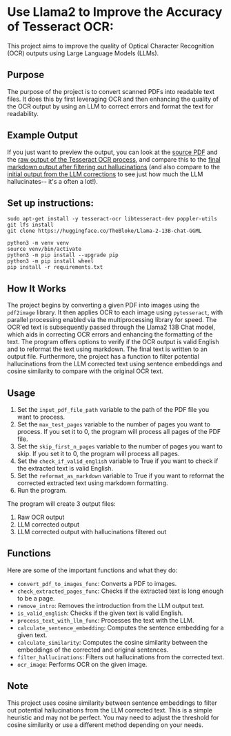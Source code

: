 # Use Llama2 to Improve the Accuracy of Tesseract OCR:

This project aims to improve the quality of Optical Character Recognition (OCR) outputs using Large Language Models (LLMs). 

## Purpose
The purpose of the project is to convert scanned PDFs into readable text files. It does this by first leveraging OCR and then enhancing the quality of the OCR output by using an LLM to correct errors and format the text for readability. 

## Example Output
If you just want to preview the output, you can look at the [source PDF](https://github.com/Dicklesworthstone/llama2_aided_tesseract/blob/main/160301289-Warren-Buffett-Katharine-Graham-Letter.pdf) and the [raw output of the Tesseract OCR process](https://github.com/Dicklesworthstone/llama2_aided_tesseract/blob/main/160301289-Warren-Buffett-Katharine-Graham-Letter__raw_ocr_output.txt), and compare this to the [final markdown output after filtering out hallucinations](https://github.com/Dicklesworthstone/llama2_aided_tesseract/blob/main/160301289-Warren-Buffett-Katharine-Graham-Letter_filtered.md) (and also compare to the [initial output from the LLM corrections](https://github.com/Dicklesworthstone/llama2_aided_tesseract/blob/main/160301289-Warren-Buffett-Katharine-Graham-Letter.md) to see just how much the LLM hallucinates-- it's a often a lot!).

## Set up instructions:

```
sudo apt-get install -y tesseract-ocr libtesseract-dev poppler-utils
git lfs install
git clone https://huggingface.co/TheBloke/Llama-2-13B-chat-GGML

python3 -m venv venv
source venv/bin/activate
python3 -m pip install --upgrade pip
python3 -m pip install wheel
pip install -r requirements.txt
```

## How It Works
The project begins by converting a given PDF into images using the `pdf2image` library. It then applies OCR to each image using `pytesseract`, with parallel processing enabled via the multiprocessing library for speed. The OCR'ed text is subsequently passed through the Llama2 13B Chat model, which aids in correcting OCR errors and enhancing the formatting of the text. The program offers options to verify if the OCR output is valid English and to reformat the text using markdown. The final text is written to an output file. Furthermore, the project has a function to filter potential hallucinations from the LLM corrected text using sentence embeddings and cosine similarity to compare with the original OCR text. 

## Usage
1. Set the `input_pdf_file_path` variable to the path of the PDF file you want to process.
2. Set the `max_test_pages` variable to the number of pages you want to process. If you set it to 0, the program will process all pages of the PDF file.
3. Set the `skip_first_n_pages` variable to the number of pages you want to skip. If you set it to 0, the program will process all pages.
4. Set the `check_if_valid_english` variable to True if you want to check if the extracted text is valid English. 
5. Set the `reformat_as_markdown` variable to True if you want to reformat the corrected extracted text using markdown formatting.
6. Run the program. 

The program will create 3 output files: 
1. Raw OCR output
2. LLM corrected output
3. LLM corrected output with hallucinations filtered out

## Functions
Here are some of the important functions and what they do:

- `convert_pdf_to_images_func`: Converts a PDF to images.
- `check_extracted_pages_func`: Checks if the extracted text is long enough to be a page.
- `remove_intro`: Removes the introduction from the LLM output text.
- `is_valid_english`: Checks if the given text is valid English.
- `process_text_with_llm_func`: Processes the text with the LLM.
- `calculate_sentence_embedding`: Computes the sentence embedding for a given text.
- `calculate_similarity`: Computes the cosine similarity between the embeddings of the corrected and original sentences.
- `filter_hallucinations`: Filters out hallucinations from the corrected text.
- `ocr_image`: Performs OCR on the given image.

## Note
This project uses cosine similarity between sentence embeddings to filter out potential hallucinations from the LLM corrected text. This is a simple heuristic and may not be perfect. You may need to adjust the threshold for cosine similarity or use a different method depending on your needs.
